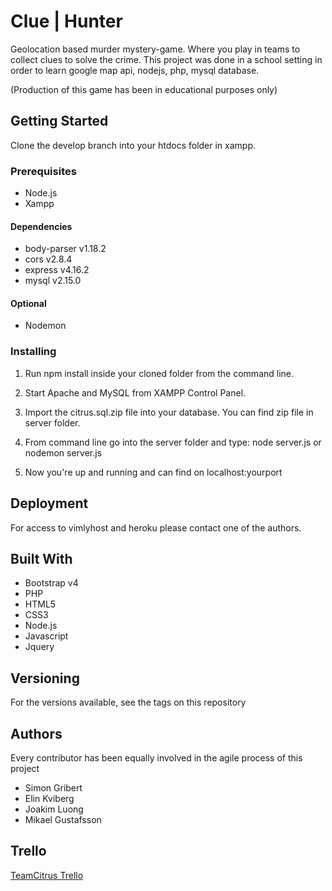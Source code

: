 # Clue | Hunter

Geolocation based murder mystery-game. Where you play in teams to
collect clues to solve the crime. This project was done in a school
setting in order to learn google map api, nodejs, php, mysql database.

(Production of this game has been in educational purposes only)

## Getting Started

Clone the develop branch into your htdocs folder in xampp.

### Prerequisites
* Node.js
* Xampp

#### Dependencies
* body-parser v1.18.2
* cors v2.8.4
* express v4.16.2
* mysql v2.15.0 

#### Optional
* Nodemon

### Installing

1. Run npm install inside your cloned folder from the command line.

2. Start Apache and MySQL from XAMPP Control Panel.

3. Import the citrus.sql.zip file into your database. You can find zip
file in server folder.

4. From command line go into the server folder and type: node server.js
or nodemon server.js

5. Now you're up and running and can find on localhost:yourport

## Deployment

For access to vimlyhost and heroku please contact one of the authors.

## Built With

* Bootstrap v4
* PHP
* HTML5
* CSS3
* Node.js
* Javascript
* Jquery

## Versioning

For the versions available, see the tags on this repository

## Authors

Every contributor has been equally involved in the agile process of this 
project

* Simon Gribert
* Elin Kviberg
* Joakim Luong
* Mikael Gustafsson

## Trello

[TeamCitrus Trello](https://trello.com/b/rsxEpL7D/scrumboard)
